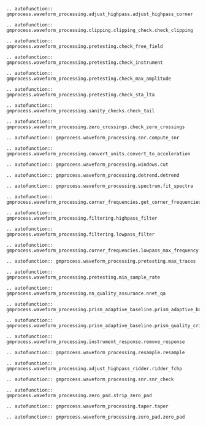 ```{eval-rst}
.. autofunction:: gmprocess.waveform_processing.adjust_highpass.adjust_highpass_corner
```
```{eval-rst}
.. autofunction:: gmprocess.waveform_processing.clipping.clipping_check.check_clipping
```
```{eval-rst}
.. autofunction:: gmprocess.waveform_processing.pretesting.check_free_field
```
```{eval-rst}
.. autofunction:: gmprocess.waveform_processing.pretesting.check_instrument
```
```{eval-rst}
.. autofunction:: gmprocess.waveform_processing.pretesting.check_max_amplitude
```
```{eval-rst}
.. autofunction:: gmprocess.waveform_processing.pretesting.check_sta_lta
```
```{eval-rst}
.. autofunction:: gmprocess.waveform_processing.sanity_checks.check_tail
```
```{eval-rst}
.. autofunction:: gmprocess.waveform_processing.zero_crossings.check_zero_crossings
```
```{eval-rst}
.. autofunction:: gmprocess.waveform_processing.snr.compute_snr
```
```{eval-rst}
.. autofunction:: gmprocess.waveform_processing.convert_units.convert_to_acceleration
```
```{eval-rst}
.. autofunction:: gmprocess.waveform_processing.windows.cut
```
```{eval-rst}
.. autofunction:: gmprocess.waveform_processing.detrend.detrend
```
```{eval-rst}
.. autofunction:: gmprocess.waveform_processing.spectrum.fit_spectra
```
```{eval-rst}
.. autofunction:: gmprocess.waveform_processing.corner_frequencies.get_corner_frequencies
```
```{eval-rst}
.. autofunction:: gmprocess.waveform_processing.filtering.highpass_filter
```
```{eval-rst}
.. autofunction:: gmprocess.waveform_processing.filtering.lowpass_filter
```
```{eval-rst}
.. autofunction:: gmprocess.waveform_processing.corner_frequencies.lowpass_max_frequency
```
```{eval-rst}
.. autofunction:: gmprocess.waveform_processing.pretesting.max_traces
```
```{eval-rst}
.. autofunction:: gmprocess.waveform_processing.pretesting.min_sample_rate
```
```{eval-rst}
.. autofunction:: gmprocess.waveform_processing.nn_quality_assurance.nnet_qa
```
```{eval-rst}
.. autofunction:: gmprocess.waveform_processing.prism_adaptive_baseline.prism_adaptive_baseline
```
```{eval-rst}
.. autofunction:: gmprocess.waveform_processing.prism_adaptive_baseline.prism_quality_criteria
```
```{eval-rst}
.. autofunction:: gmprocess.waveform_processing.instrument_response.remove_response
```
```{eval-rst}
.. autofunction:: gmprocess.waveform_processing.resample.resample
```
```{eval-rst}
.. autofunction:: gmprocess.waveform_processing.adjust_highpass_ridder.ridder_fchp
```
```{eval-rst}
.. autofunction:: gmprocess.waveform_processing.snr.snr_check
```
```{eval-rst}
.. autofunction:: gmprocess.waveform_processing.zero_pad.strip_zero_pad
```
```{eval-rst}
.. autofunction:: gmprocess.waveform_processing.taper.taper
```
```{eval-rst}
.. autofunction:: gmprocess.waveform_processing.zero_pad.zero_pad
```

